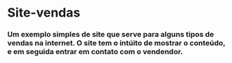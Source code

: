 # Site-vendas

### Um exemplo simples de site que serve para alguns tipos de vendas na internet. O site tem o intúito de mostrar o conteúdo, e em seguida entrar em contato com o vendendor.
